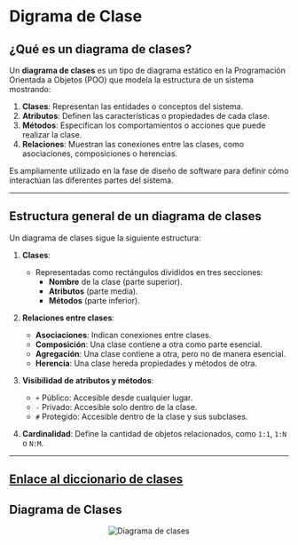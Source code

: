 <h1>Digrama de Clase</h1>


## ¿Qué es un diagrama de clases?

Un **diagrama de clases** es un tipo de diagrama estático en la Programación Orientada a Objetos (POO) que modela la estructura de un sistema mostrando:  
1. **Clases**: Representan las entidades o conceptos del sistema.  
2. **Atributos**: Definen las características o propiedades de cada clase.  
3. **Métodos**: Especifican los comportamientos o acciones que puede realizar la clase.  
4. **Relaciones**: Muestran las conexiones entre las clases, como asociaciones, composiciones o herencias.

Es ampliamente utilizado en la fase de diseño de software para definir cómo interactúan las diferentes partes del sistema.

---

## Estructura general de un diagrama de clases

Un diagrama de clases sigue la siguiente estructura:

1. **Clases**:  
   - Representadas como rectángulos divididos en tres secciones:  
     - **Nombre** de la clase (parte superior).  
     - **Atributos** (parte media).  
     - **Métodos** (parte inferior).  

2. **Relaciones entre clases**:  
   - **Asociaciones**: Indican conexiones entre clases.  
   - **Composición**: Una clase contiene a otra como parte esencial.  
   - **Agregación**: Una clase contiene a otra, pero no de manera esencial.  
   - **Herencia**: Una clase hereda propiedades y métodos de otra.  

3. **Visibilidad de atributos y métodos**:  
   - `+` Público: Accesible desde cualquier lugar.  
   - `-` Privado: Accesible solo dentro de la clase.  
   - `#` Protegido: Accesible dentro de la clase y sus subclases.  

4. **Cardinalidad**: Define la cantidad de objetos relacionados, como `1:1`, `1:N` o `N:M`.

---

## [Enlace al diccionario de clases](https://utpl-my.sharepoint.com/:x:/g/personal/faleon13_utpl_edu_ec/EUr8pLWrPYJBiHK3ocfpIqYBwhPz39oGi3iJZh36fHD7cg?e=XVKfcA)

## Diagrama de Clases

<p align="center">
  <img src="https://github.com/user-attachments/assets/99a8f5eb-d326-4b68-8b20-ffce0e011a14" alt="Diagrama de clases"/>
</p>

